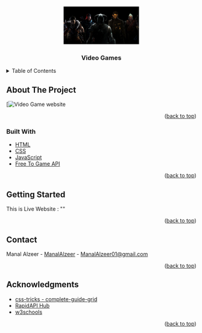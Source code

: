 <div id="top"></div>


<!-- PROJECT LOGO -->
<br />
<div align="center">
  <a href="https://github.com/ManalAlzeer/videoGames/images/logo.png">
    <img src="images/logo.png" alt="Logo" width="200" height="100">
  </a>

<h3 align="center">Video Games</h3>
</div>

<!-- TABLE OF CONTENTS -->
<details>
  <summary>Table of Contents</summary>
  <ol>
    <li>
      <a href="#about-the-project">About The Project</a>
      <ul>
        <li><a href="#built-with">Built With</a></li>
      </ul>
    </li>
    <li>
      <a href="#getting-started">Getting Started</a>
      <ul>
        <li><a href="#prerequisites">Prerequisites</a></li>
        <li><a href="#installation">Installation</a></li>
      </ul>
    </li>
    <li><a href="#usage">Usage</a></li>
    <li><a href="#roadmap">Roadmap</a></li>
    <li><a href="#contributing">Contributing</a></li>
    <li><a href="#license">License</a></li>
    <li><a href="#contact">Contact</a></li>
    <li><a href="#acknowledgments">Acknowledgments</a></li>
  </ol>
</details>



<!-- ABOUT THE PROJECT -->
## About The Project

[![Video Game website](https://github.com/ManalAlzeer/videoGames/images/screenshot.png)

<p align="right">(<a href="#top">back to top</a>)</p>



### Built With

* [HTML](https://html.com/)
* [CSS](https://www.w3.org/Style/CSS/Overview.en.html)
* [JavaScript](https://www.javascript.com/)
* [Free To Game API](https://www.freetogame.com/api-doc)

<p align="right">(<a href="#top">back to top</a>)</p>



<!-- GETTING STARTED -->
## Getting Started

This is Live Website : ""


<p align="right">(<a href="#top">back to top</a>)</p>


<!-- CONTACT -->
## Contact

Manal Alzeer - [ManalAlzeer](https://www.linkedin.com/in/manalalzeer) - ManalAlzeer01@gmail.com

<p align="right">(<a href="#top">back to top</a>)</p>



<!-- ACKNOWLEDGMENTS -->
## Acknowledgments

* [css-tricks - complete-guide-grid](https://css-tricks.com/snippets/css/complete-guide-grid/)
* [RapidAPI Hub](https://rapidapi.com/hub)
* [w3schools](w3schools.com/)

<p align="right">(<a href="#top">back to top</a>)</p>
